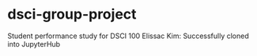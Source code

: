# dsci-group-project
Student performance study for DSCI 100
Elissac Kim: Successfully cloned into JupyterHub